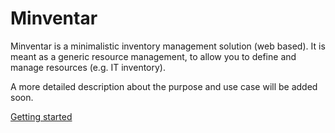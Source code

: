 Minventar
========================

Minventar is a minimalistic inventory management solution (web based). It is meant as a generic resource management, to allow you to define and manage resources (e.g. IT inventory).

A more detailed description about the purpose and use case will be added soon.

[Getting started][1]

[1]:  https://github.com/fashionforhome/minventar/wiki/Getting-Started
